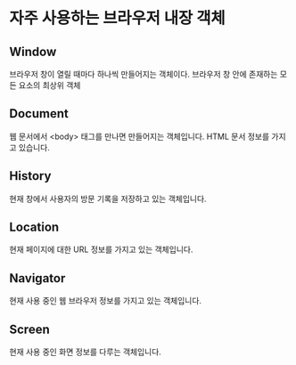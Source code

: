 # 자주 사용하는 브라우저 내장 객체

## Window

 브라우저 창이 열릴 때마다 하나씩 만들어지는 객체이다. 브라우저 창 안에 존재하는 모든 요소의 최상위 객체

## Document

웹 문서에서 \<body> 태그를 만나면 만들어지는 객체입니다. HTML 문서 정보를 가지고 있습니다.

## History

현재 창에서 사용자의 방문 기록을 저장하고 있는 객체입니다.

## Location

현재 페이지에 대한 URL 정보를 가지고 있는 객체입니다.

## Navigator

현재 사용 중인 웹 브라우저 정보를 가지고 있는 객체입니다.

## Screen 

현재 사용 중인 화면 정보를 다루는 객체입니다.